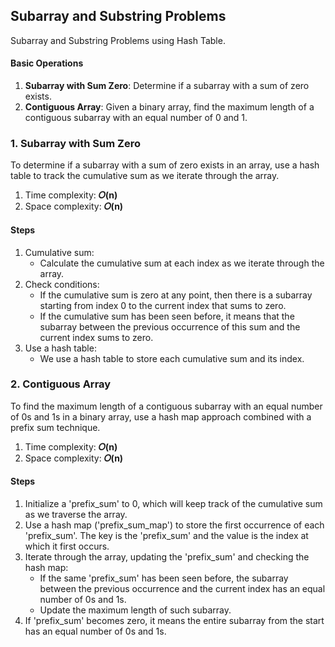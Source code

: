 ## Subarray and Substring Problems
Subarray and Substring Problems using Hash Table.

#### Basic Operations
1. <b>Subarray with Sum Zero</b>: Determine if a subarray with a sum of zero exists.
2. <b>Contiguous Array</b>: Given a binary array, find the maximum length of a contiguous subarray with an equal number of 0 and 1.


### 1. Subarray with Sum Zero
To determine if a subarray with a sum of zero exists in an array, use a hash table to track the cumulative sum as we iterate through the array.

1. Time complexity: <b>𝑂(n)</b>
2. Space complexity: <b>𝑂(n)</b>

#### Steps
1. Cumulative sum:
    - Calculate the cumulative sum at each index as we iterate through the array.
2. Check conditions:
    - If the cumulative sum is zero at any point, then there is a subarray starting from index 0 to the current index that sums to zero.
    - If the cumulative sum has been seen before, it means that the subarray between the previous occurrence of this sum and the current index sums to zero.
3. Use a hash table:
    - We use a hash table to store each cumulative sum and its index.


### 2. Contiguous Array
To find the maximum length of a contiguous subarray with an equal number of 0s and 1s in a binary array, use a hash map approach combined with a prefix sum technique.

1. Time complexity: <b>𝑂(n)</b>
2. Space complexity: <b>𝑂(n)</b>

#### Steps
1. Initialize a 'prefix_sum' to 0, which will keep track of the cumulative sum as we traverse the array.
2. Use a hash map ('prefix_sum_map') to store the first occurrence of each 'prefix_sum'. The key is the 'prefix_sum' and the value is the index at which it first occurs.
3. Iterate through the array, updating the 'prefix_sum' and checking the hash map:
    - If the same 'prefix_sum' has been seen before, the subarray between the previous occurrence and the current index has an equal number of 0s and 1s.
    - Update the maximum length of such subarray.
4. If 'prefix_sum' becomes zero, it means the entire subarray from the start has an equal number of 0s and 1s.